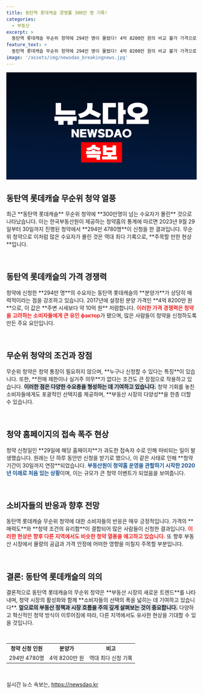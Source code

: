 ```yaml
---
title: 동탄역 롯데캐슬 경쟁률 300만 명 기록!
categories:
  - 부동산
excerpt: >
  동탄역 롯데캐슬 무순위 청약에 294만 명이 몰렸다! 4억 8200만 원의 비교 불가 가격으로 역대 최다 신청 기록을 경신하며, 청약 통장이 없는 누구나 참여 가능한 이 기회를 놓치지 마세요!
feature_text: >
  동탄역 롯데캐슬 무순위 청약에 294만 명이 몰렸다! 4억 8200만 원의 비교 불가 가격으로 역대 최다 신청 기록을 경신하며, 청약 통장이 없는 누구나 참여 가능한 이 기회를 놓치지 마세요!
image: '/assets/img/newsdao_breakingnews.jpg'
---
```


<p><img src="/assets/img/newsdao_breakingnews.jpg" alt="ontimetimes 속보" /></p>

<h2>동탄역 롯데캐슬 무순위 청약 열풍</h2>

<p data-ke-size="size16">최근 **동탄역 롯데캐슬** 무순위 청약에 **300만명이 넘는 수요자가 몰린** 것으로 나타났습니다. 이는 한국부동산원이 제공하는 청약홈의 통계에 따르면 2023년 9월 29일부터 30일까지 진행된 청약에서 **294만 4780명**이 신청을 한 결과입니다. 무순위 청약으로 이처럼 많은 수요자가 몰린 것은 역대 최다 기록으로, **주목할 만한 현상**입니다.</p>

<p data-ke-size="size16">&nbsp;</p>

<h2>동탄역 롯데캐슬의 가격 경쟁력</h2>

<p data-ke-size="size16">청약에 신청한 **294만 명**의 수요자는 동탄역 롯데캐슬의 **분양가**가 상당히 매력적이라는 점을 강조하고 있습니다. 2017년에 설정된 분양 가격인 **4억 8200만 원**으로, 이 값은 **주변 시세보다 약 10억 원** 저렴합니다. <b><span style="color: #ee2323;">이러한 가격 경쟁력은 청약을 고려하는 소비자들에게 큰 유인 фактор</span></b>가 됐으며, 많은 사람들이 청약을 신청하도록 만든 주요 요인입니다.</p>

<p data-ke-size="size16">&nbsp;</p>

<h2>무순위 청약의 조건과 장점</h2>

<p data-ke-size="size16">무순위 청약은 청약 통장이 필요하지 않으며, **누구나 신청할 수 있다는 특징**이 있습니다. 또한, **전매 제한이나 실거주 의무**가 없다는 조건도 큰 장점으로 작용하고 있습니다. <b><span style="background-color: #21538527;">이러한 점은 다양한 수요층을 형성하는 데 기여하고 있습니다.</span></b> 청약 기회를 놓친 소비자들에게도 포괄적인 선택지를 제공하며, **부동산 시장의 다양성**을 한층 더할 수 있습니다.</p>

<p data-ke-size="size16">&nbsp;</p>

<h2>청약 홈페이지의 접속 폭주 현상</h2>

<p data-ke-size="size16">청약 신청일인 **29일에 해당 홈페이지**가 과도한 접속자 수로 인해 마비되는 일이 발생했습니다. 원래는 단 하루 동안만 신청을 받기로 했으나, 이 같은 사태로 인해 **청약 기간이 30일까지 연장**되었습니다. <b><span style="color: #1a5490;">부동산원이 청약홈 운영을 관할하기 시작한 2020년 이래로 처음 있는 상황</span></b>이며, 이는 규모가 큰 청약 이벤트가 되었음을 보여줍니다.</p>

<p data-ke-size="size16">&nbsp;</p>

<h2>소비자들의 반응과 향후 전망</h2>

<p data-ke-size="size16">동탄역 롯데캐슬 무순위 청약에 대한 소비자들의 반응은 매우 긍정적입니다. 가격의 **매력도**와 **청약 조건의 유리함**이 결합되어 많은 사람들이 신청한 결과입니다. <b><span style="color: #ee2323;">이러한 현상은 향후 다른 지역에서도 비슷한 청약 열풍을 예고하고 있습니다.</span></b> 또 향후 부동산 시장에서 물량의 공급과 가격 안정에 어떠한 영향을 미칠지 주목할 부분입니다.</p>

<p data-ke-size="size16">&nbsp;</p>

<h2>결론: 동탄역 롯데캐슬의 의의</h2>

<p data-ke-size="size16">결론적으로 동탄역 롯데캐슬의 무순위 청약은 **부동산 시장의 새로운 트렌드**를 나타내며, 청약 시장의 활성화와 함께 **소비자들의 선택의 폭을 넓히는 데 기여하고 있습니다**. <b><span style="background-color: #21538527;">앞으로의 부동산 정책과 시장 흐름을 주의 깊게 살펴보는 것이 중요합니다.</span></b> 다양하고 혁신적인 청약 방식이 이루어짐에 따라, 다른 지역에서도 유사한 현상을 기대할 수 있을 것입니다.</p>

<p data-ke-size="size16">&nbsp;</p>

<table style="width: 100%; border-collapse: collapse;">
  <tr>
    <td style="text-align: center; height: 17px;"><b>청약 신청 인원</b></td>
    <td style="text-align: center; height: 17px;"><b>분양가</b></td>
    <td style="text-align: center; height: 17px;"><b>비고</b></td>
  </tr>
  <tr>
    <td style="text-align: center; height: 17px;">294만 4780명</td>
    <td style="text-align: center; height: 17px;">4억 8200만 원</td>
    <td style="text-align: center; height: 17px;">역대 최다 신청 기록</td>
  </tr>
</table>

<p data-ke-size="size16">&nbsp;</p>
실시간 뉴스 속보는, <a href="https://newsdao.kr" rel="dofollow">https://newsdao.kr</a>


